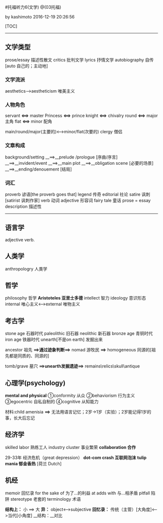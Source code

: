 #托福听力6(文学)
@(03托福)

by kashimoto
2016-12-19 20:26:56

[TOC]

------
## 文学类型
prose/essay 描述性散文
critics 批判文学
lyrics 抒情文学
autobiography 自传[auto 自己的；主动地]

### 文学流派
aesthetics-->aestheticism 唯美主义

### 人物角色
servant __<==>__ master
Princess __<==>__ prince
knight __<==>__ chivalry
round __<==>__ major 主角
flat __<==>__ minor 配角

main/round/major(主要的)<-->minor/flat(次要的)
clergy 僧侣

### 文章构成
background/setting __==>__prelude /prologue [序曲/序言] __==>__invident/event __==>__main plot
__==>__obligation scene [必要的场景] __==>__ending/denouement [结局]

### 词汇
proverb 谚语[the proverb goes that]
legend 传奇
editorial 社论
satire 讽刺[satirist 讽刺作家]
verb 动词
adjective 形容词
fairy tale 童话
prose = essay description 描述性

------
## 语言学
adjective verb.

## 人类学
anthropologry 人类学

## 哲学
philosophy 哲学
__Aristoteles 亚里士多德__
intellect 智力
ideology 意识形态
internal 唯心主义<-->external 唯物主义

## 考古学
stone age 石器时代
paleolithic 旧石器
neolithic 新石器
bronze age 青铜时代
iron age 铁器时代
unearth[不是on earth] 发掘出来

ancestor 祖先 __==>通过迹象判断==>__ nomad 游牧民 __==>__ homogeneous 同源的[祖先都是同质的、同源的]

tomb/grave 墓穴 __==>unearth发掘遗迹==>__ remains\relics\skull\antique

## 心理学(psychology)
__mental and physical__
①conformity 从众
②behaviorism 行为主义
③egocentric 自私自制的
④cognitive 从知能力

材料:child amenisia
 __==>__ 无法用语言记忆；2岁->1岁（实验）；2岁能记得1岁的事，长大后忘记

## 经济学
skilled labor 熟练工人
industry cluster 事业繁荣
__collaboration 合作__

29-33年 经济危机（great depression）
__dot-com crash 互联网泡沫__
__tulip mania 郁金香热__ [荷兰 Dutch]

## 机经
memoir 回忆录
for the sake of 为了...的利益
at adds with 与...相矛盾
pitfall 陷阱
stereotype 老套的
terminology 术语

__结构上：__
小 ==> 大
__异：__
object<-->subjective
__回忆录：__
传统（主管）[大角度]<-->当代[小角度]
__结构：__对比
